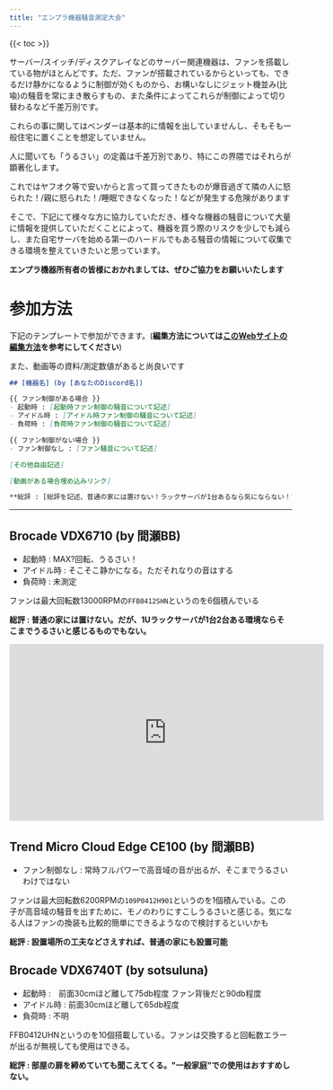 ```yaml
---
title: "エンプラ機器騒音測定大会"
---
```


{{< toc >}}

サーバー/スイッチ/ディスクアレイなどのサーバー関連機器は、ファンを搭載している物がほとんどです。ただ、ファンが搭載されているからといっても、できるだけ静かになるように制御が効くものから、お構いなしにジェット機並み(比喩)の騒音を常にまき散らすもの、また条件によってこれらが制御によって切り替わるなど千差万別です。

これらの事に関してはベンダーは基本的に情報を出していませんし、そもそも一般住宅に置くことを想定していません。

人に聞いても「うるさい」の定義は千差万別であり、特にこの界隈ではそれらが顕著化します。

これではヤフオク等で安いからと言って買ってきたものが爆音過ぎて隣の人に怒られた！/親に怒られた！/睡眠できなくなった！などが発生する危険があります

そこで、下記にて様々な方に協力していただき、様々な機器の騒音について大量に情報を提供していただくことによって、機器を買う際のリスクを少しでも減らし、また自宅サーバを始める第一のハードルでもある騒音の情報について収集できる環境を整えていきたいと思っています。

**エンプラ機器所有者の皆様におかれましては、ぜひご協力をお願いいたします**


# 参加方法
下記のテンプレートで参加ができます。(**編集方法については[このWebサイトの編集方法](/others/contribute/)を参考にしてください**)

また、動画等の資料/測定数値があると尚良いです

```md
## [機器名] (by [あなたのDiscord名])

{{ ファン制御がある場合 }}
- 起動時 : [起動時ファン制御の騒音について記述]
- アイドル時 : [アイドル時ファン制御の騒音について記述]
- 負荷時 : [負荷時ファン制御の騒音について記述]

{{ ファン制御がない場合 }}
- ファン制御なし : [ファン騒音について記述]

[その他自由記述]

[動画がある場合埋め込みリンク]

**総評 : [総評を記述、普通の家には置けない！ラックサーバが1台あるなら気にならない！アホうるさ過ぎて家には置けない！など...]**

```


---


## Brocade VDX6710 (by 間瀬BB)

- 起動時 : MAX?回転、うるさい！
- アイドル時 : そこそこ静かになる。ただそれなりの音はする
- 負荷時 : 未測定

ファンは最大回転数13000RPMの`FFB0412SHN`というのを6個積んでいる

**総評 : 普通の家には置けない。だが、1Uラックサーバが1台2台ある環境ならそこまでうるさいと感じるものでもない。**

<iframe width="560" height="315" src="https://www.youtube.com/embed/ulP5N3wDXM0?si=0dm1fZZ59gYkk3T-" title="YouTube video player" frameborder="0" allow="accelerometer; autoplay; clipboard-write; encrypted-media; gyroscope; picture-in-picture; web-share" allowfullscreen></iframe>

## Trend Micro Cloud Edge CE100 (by 間瀬BB)

- ファン制御なし : 常時フルパワーで高音域の音が出るが、そこまでうるさいわけではない

ファンは最大回転数6200RPMの`109P0412H901`というのを1個積んでいる。この子が高音域の騒音を出すために、モノのわりにすこしうるさいと感じる。気になる人はファンの換装も比較的簡単にできるようなので検討するといいかも

**総評 : 設置場所の工夫などさえすれば、普通の家にも設置可能**

## Brocade VDX6740T (by sotsuluna)

- 起動時 :　前面30cmほど離して75db程度 ファン背後だと90db程度
- アイドル時 : 前面30cmほど離して65db程度
- 負荷時 : 不明

FFB0412UHNというのを10個搭載している。ファンは交換すると回転数エラーが出るが無視しても使用はできる。

**総評 : 部屋の扉を締めていても聞こえてくる。"一般家庭"での使用はおすすめしない。**

